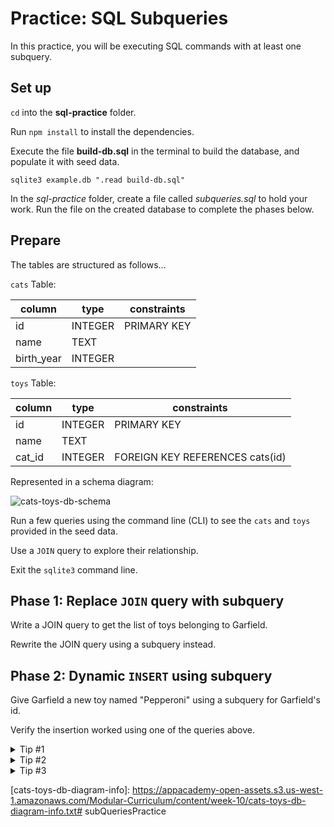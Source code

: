 # Practice: SQL Subqueries

In this practice, you will be executing SQL commands with at least one subquery.

## Set up

`cd` into the __sql-practice__ folder.

Run `npm install` to install the dependencies.

Execute the file __build-db.sql__ in the terminal to build the database,
and populate it with seed data.

```shell
sqlite3 example.db ".read build-db.sql"
```

In the _sql-practice_ folder, create a file called _subqueries.sql_ to hold your
work. Run the file on the created database to complete the phases below.

## Prepare

The tables are structured as follows...

`cats` Table:

| column     | type    | constraints |
| ---------- | ------- | ----------- |
| id         | INTEGER | PRIMARY KEY |
| name       | TEXT    |             |
| birth_year | INTEGER |             |

`toys` Table:

| column | type    | constraints                     |
| ------ | ------- | ------------------------------- |
| id     | INTEGER | PRIMARY KEY                     |
| name   | TEXT    |                                 |
| cat_id | INTEGER | FOREIGN KEY REFERENCES cats(id) |

Represented in a schema diagram:

![cats-toys-db-schema]

Run a few queries using the command line (CLI) to see the `cats` and `toys`
provided in the seed data.

Use a `JOIN` query to explore their relationship.

Exit the `sqlite3` command line.

## Phase 1: Replace `JOIN` query with subquery

Write a JOIN query to get the list of toys belonging to Garfield.

Rewrite the JOIN query using a subquery instead.

## Phase 2: Dynamic `INSERT` using subquery

Give Garfield a new toy named "Pepperoni" using a subquery for Garfield's id.

Verify the insertion worked using one of the queries above.

<details>
<summary>Tip #1</summary>
If you place the <code>INSERT</code> between the <code>JOIN</code> query and the subquery, you'll "automatically" have before-and-after testing.
</details>

<details>
<summary>Tip #2</summary>
You can write additional text to the screen using <code>SELECT</code> to return a constant. (Research this online if you're not sure how to do it.)
</details>

<details>
<summary>Tip #3</summary>
You can put multiple <code>.read</code> commands in the same shell command for faster testing (e.g. rebuild from seed data followed by subqueries).
<pre><code class="language-shell">sqlite3 example.db ".read build-db.sql" ".read subqueries.sql"</code></pre>
</details>


[cats-toys-db-schema]: https://appacademy-open-assets.s3.us-west-1.amazonaws.com/Modular-Curriculum/content/week-10/cats-toys-db-schema.png
[cats-toys-db-diagram-info]: https://appacademy-open-assets.s3.us-west-1.amazonaws.com/Modular-Curriculum/content/week-10/cats-toys-db-diagram-info.txt# subQueriesPractice
